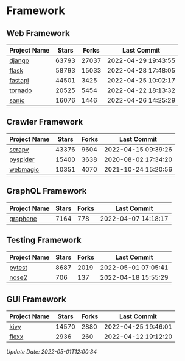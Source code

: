 # Framework

## Web Framework
| Project Name | Stars | Forks | Last Commit |
| ------------ | ----- | ----- | ----------- |
| [django](https://github.com/django/django) | 63793 | 27037 | 2022-04-29 19:43:55 |
| [flask](https://github.com/pallets/flask) | 58793 | 15033 | 2022-04-28 17:48:05 |
| [fastapi](https://github.com/tiangolo/fastapi) | 44501 | 3425 | 2022-04-25 10:02:17 |
| [tornado](https://github.com/tornadoweb/tornado) | 20525 | 5454 | 2022-04-22 18:13:32 |
| [sanic](https://github.com/sanic-org/sanic) | 16076 | 1446 | 2022-04-26 14:25:29 |

## Crawler Framework
| Project Name | Stars | Forks | Last Commit |
| ------------ | ----- | ----- | ----------- |
| [scrapy](https://github.com/scrapy/scrapy) | 43376 | 9604 | 2022-04-15 09:39:26 |
| [pyspider](https://github.com/binux/pyspider) | 15400 | 3638 | 2020-08-02 17:34:20 |
| [webmagic](https://github.com/code4craft/webmagic) | 10351 | 4070 | 2021-10-24 15:20:56 |

## GraphQL Framework
| Project Name | Stars | Forks | Last Commit |
| ------------ | ----- | ----- | ----------- |
| [graphene](https://github.com/graphql-python/graphene) | 7164 | 778 | 2022-04-07 14:18:17 |

## Testing Framework
| Project Name | Stars | Forks | Last Commit |
| ------------ | ----- | ----- | ----------- |
| [pytest](https://github.com/pytest-dev/pytest) | 8687 | 2019 | 2022-05-01 07:05:41 |
| [nose2](https://github.com/nose-devs/nose2) | 706 | 137 | 2022-04-18 15:55:29 |

## GUI Framework
| Project Name | Stars | Forks | Last Commit |
| ------------ | ----- | ----- | ----------- |
| [kivy](https://github.com/kivy/kivy) | 14570 | 2880 | 2022-04-25 19:46:01 |
| [flexx](https://github.com/flexxui/flexx) | 2936 | 260 | 2022-04-12 19:12:20 |

*Update Date: 2022-05-01T12:00:34*